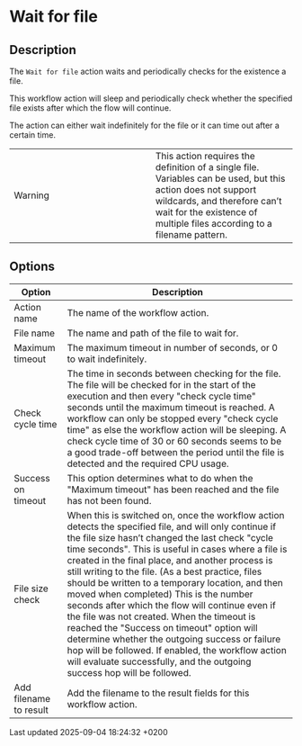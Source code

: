 <div id="header">

# Wait for file

</div>

<div id="content">

<div class="sect1">

## Description

<div class="sectionbody">

<div class="paragraph">

The `Wait for file` action waits and periodically checks for the existence a file.

</div>

<div class="paragraph">

This workflow action will sleep and periodically check whether the specified file exists after which the flow will continue.

</div>

<div class="paragraph">

The action can either wait indefinitely for the file or it can time out after a certain time.

</div>

<div class="admonitionblock warning">

<table>
<colgroup>
<col style="width: 50%" />
<col style="width: 50%" />
</colgroup>
<tbody>
<tr class="odd">
<td><div class="title">
Warning
</div></td>
<td>This action requires the definition of a single file. Variables can be used, but this action does not support wildcards, and therefore can’t wait for the existence of multiple files according to a filename pattern.</td>
</tr>
</tbody>
</table>

</div>

</div>

</div>

<div class="sect1">

## Options

<div class="sectionbody">

| Option                 | Description                                                                                                                                                                                                                                                                                                                                                                                                                                                                                                                                                                                                                                                                                                                                               |
| ---------------------- | --------------------------------------------------------------------------------------------------------------------------------------------------------------------------------------------------------------------------------------------------------------------------------------------------------------------------------------------------------------------------------------------------------------------------------------------------------------------------------------------------------------------------------------------------------------------------------------------------------------------------------------------------------------------------------------------------------------------------------------------------------- |
| Action name            | The name of the workflow action.                                                                                                                                                                                                                                                                                                                                                                                                                                                                                                                                                                                                                                                                                                                          |
| File name              | The name and path of the file to wait for.                                                                                                                                                                                                                                                                                                                                                                                                                                                                                                                                                                                                                                                                                                                |
| Maximum timeout        | The maximum timeout in number of seconds, or 0 to wait indefinitely.                                                                                                                                                                                                                                                                                                                                                                                                                                                                                                                                                                                                                                                                                      |
| Check cycle time       | The time in seconds between checking for the file. The file will be checked for in the start of the execution and then every "check cycle time" seconds until the maximum timeout is reached. A workflow can only be stopped every "check cycle time" as else the workflow action will be sleeping. A check cycle time of 30 or 60 seconds seems to be a good trade-off between the period until the file is detected and the required CPU usage.                                                                                                                                                                                                                                                                                                         |
| Success on timeout     | This option determines what to do when the "Maximum timeout" has been reached and the file has not been found.                                                                                                                                                                                                                                                                                                                                                                                                                                                                                                                                                                                                                                            |
| File size check        | When this is switched on, once the workflow action detects the specified file, and will only continue if the file size hasn’t changed the last check "cycle time seconds". This is useful in cases where a file is created in the final place, and another process is still writing to the file. (As a best practice, files should be written to a temporary location, and then moved when completed) This is the number seconds after which the flow will continue even if the file was not created. When the timeout is reached the "Success on timeout" option will determine whether the outgoing success or failure hop will be followed. If enabled, the workflow action will evaluate successfully, and the outgoing success hop will be followed. |
| Add filename to result | Add the filename to the result fields for this workflow action.                                                                                                                                                                                                                                                                                                                                                                                                                                                                                                                                                                                                                                                                                           |

</div>

</div>

</div>

<div id="footer">

<div id="footer-text">

Last updated 2025-09-04 18:24:32 +0200

</div>

</div>
